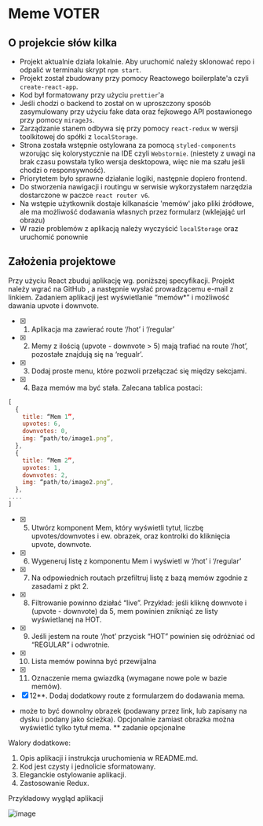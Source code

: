 # Meme VOTER

## O projekcie słów kilka
+ Projekt aktualnie działa lokalnie. Aby uruchomić należy sklonować repo i odpalić w terminalu skrypt `npm start`.
+ Projekt został zbudowany przy pomocy Reactowego boilerplate'a czyli `create-react-app`.
+ Kod był formatowany przy użyciu `prettier`'a
+ Jeśli chodzi o backend to został on w uproszczony sposób zasymulowany przy użyciu fake data oraz fejkowego API postawionego przy pomocy `mirageJs`.
+ Zarządzanie stanem odbywa się przy pomocy `react-redux` w wersji toolkitowej do spółki z `localStorage`.
+ Strona została wstępnie ostylowana za pomocą `styled-components` wzorując się kolorystycznie na IDE czyli `Webstormie`. (niestety z uwagi na brak czasu powstała tylko wersja desktopowa, więc nie ma szału jeśli chodzi o responsywność).
+ Priorytetem było sprawne działanie logiki, następnie dopiero frontend. 
+ Do stworzenia nawigacji i routingu w serwisie wykorzystałem narzędzia dostarczone w paczce `react router v6`.
+ Na wstępie użytkownik dostaje kilkanaście 'memów' jako pliki źródłowe, ale ma możliwość dodawania własnych przez formularz (wklejająć url obrazu)
+ W razie problemów z aplikacją należy wyczyścić `localStorage` oraz uruchomić ponownie


## Założenia projektowe
Przy użyciu React zbuduj aplikację wg. poniższej specyfikacji.
Projekt należy wgrać na GitHub , a następnie wysłać prowadzącemu e-mail z
linkiem.
Zadaniem aplikacji jest wyświetlanie “memów*” i możliwość dawania upvote i downvote.

- [x] 1. Aplikacja ma zawierać route ‘/hot’ i ‘/regular’
- [x] 2. Memy z ilością (upvote - downvote > 5) mają trafiać na route ‘/hot’, pozostałe znajdują
się na ‘regualr’.
- [x] 3. Dodaj proste menu, które pozwoli przełączać się między sekcjami.
- [x] 4. Baza memów ma być stała. Zalecana tablica postaci:
```js
[
  {
    title: “Mem 1”,
    upvotes: 6,
    downvotes: 0,
    img: “path/to/image1.png”,
  },
  {
    title: “Mem 2”,
    upvotes: 1,
    downvotes: 2,
    img: “path/to/image2.png”,
  },
....
]
```
- [x] 5. Utwórz komponent Mem, który wyświetli tytuł, liczbę upvotes/downvotes i ew. obrazek,
oraz kontrolki do kliknięcia upvote, downvote.
- [x] 6. Wygeneruj listę z komponentu Mem i wyświetl w ‘/hot’ i ‘/regular’
- [x] 7. Na odpowiednich routach przefiltruj listę z bazą memów zgodnie z zasadami z pkt 2.
- [x] 8. Filtrowanie powinno działać “live”. Przykład: jeśli kliknę downvote i (upvote - downvote)
da 5, mem powinien znikniąć ze listy wyświetlanej na HOT.
- [x] 9. Jeśli jestem na route ‘/hot’ przycisk “HOT” powinien się odróżniać od “REGULAR” i
odwrotnie.
- [x] 10. Lista memów powinna być przewijalna
- [x] 11. Oznaczenie mema gwiazdką (wymagane nowe pole w bazie memów).
- [x] 12**. Dodaj dodatkowy route z formularzem do dodawania mema.
* może to być downolny obrazek (podawany przez link, lub zapisany na dysku i podany
jako ścieżka). Opcjonalnie zamiast obrazka można wyświetlić tylko tytuł mema.
** zadanie opcjonalne

Walory dodatkowe:
1. Opis aplikacji i instrukcja uruchomienia w README.md.
2. Kod jest czysty i jednolicie sformatowany.
3. Eleganckie ostylowanie aplikacji.
4. Zastosowanie Redux.

Przykładowy wygląd aplikacji

![image](https://user-images.githubusercontent.com/75560322/172272554-6a37dfd2-2b3a-4a3b-8c2d-96736a9bd970.png)




